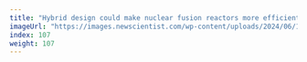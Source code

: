 ```yaml
---
title: "Hybrid design could make nuclear fusion reactors more efficient"
imageUrl: "https://images.newscientist.com/wp-content/uploads/2024/06/14165059/SEI_208720609.jpg?width=788"
index: 107
weight: 107
---
```

